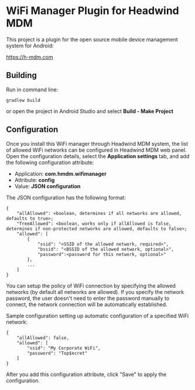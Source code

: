 # WiFi Manager Plugin for Headwind MDM

This project is a plugin for the open source mobile device management system for Android:

https://h-mdm.com

## Building

Run in command line:

    gradlew build

or open the project in Android Studio and select **Build - Make Project**

## Configuration

Once you install this WiFi manager through Headwind MDM system, the list of allowed WiFi networks can be configured in Headwind MDM web panel. Open the configuration details, select the **Application settings** tab, and add the following configuration attribute:

* Application: **com.hmdm.wifimanager**
* Attribute: **config**
* Value: **JSON configuration**

The JSON configuration has the following format:

    {
        "allAllowed": <boolean, determines if all networks are allowed, defaults to true>;
        "freeAllowed": <boolean, works only if allAllowed is false, determines if non-protected networks are allowed, defaults to false>;
        "allowed": [
            {
                "ssid": "<SSID of the allowed network, required>",
                "bssid": "<BSSID of the allowed network, optional>",
                "password":<password for this network, optional>"
            },
            ...
        ]
    }

You can setup the policy of WiFi connection by specifying the allowed networks (by default all networks are allowed). If you specify the network password, the user doesn't need to enter the password manually to connect, the network connection will be automatically established.

Sample configuration setting up automatic configuration of a specified WiFi network:

    {
        "allAllowed": false,
        "allowed": [
            "ssid": "My Corporate WiFi",
            "password": "Top$ecret"
        ]
    }



After you add this configuration attribute, click "Save" to apply the configuration.
